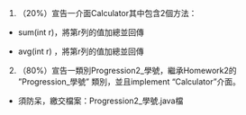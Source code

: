 1. （20%）宣告一介面Calculator其中包含2個方法：

  * sum(int r)，將第r列的值加總並回傳

  * avg(int r) ，將第r列的值加總並回傳

2. （80%）宣告一類別Progression2_學號，繼承Homework2的 ”Progression_學號” 類別，並且implement “Calculator”介面。


* 須防呆，繳交檔案：Progression2_學號.java檔

